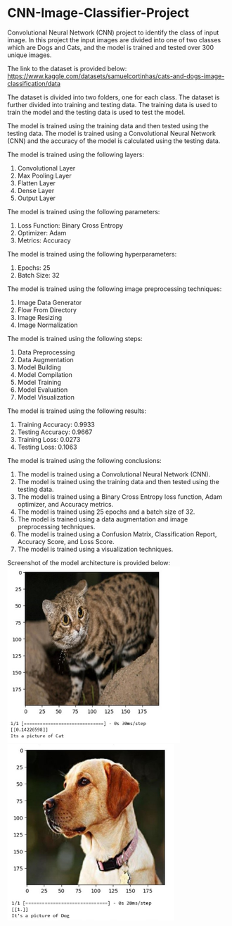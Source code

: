 # CNN-Image-Classifier-Project
Convolutional Neural Network (CNN) project to identify the class of input image. In this project the input images are divided into one of two classes which are Dogs and Cats, and the model is trained and tested over 300 unique images.

The link to the dataset is provided below:
https://www.kaggle.com/datasets/samuelcortinhas/cats-and-dogs-image-classification/data

The dataset is divided into two folders, one for each class. The dataset is further divided into training and testing data. The training data is used to train the model and the testing data is used to test the model.

The model is trained using the training data and then tested using the testing data. The model is trained using a Convolutional Neural Network (CNN) and the accuracy of the model is calculated using the testing data.

The model is trained using the following layers:
1. Convolutional Layer
2. Max Pooling Layer
3. Flatten Layer
4. Dense Layer
5. Output Layer

The model is trained using the following parameters:
1. Loss Function: Binary Cross Entropy
2. Optimizer: Adam
3. Metrics: Accuracy

The model is trained using the following hyperparameters:
1. Epochs: 25
2. Batch Size: 32

The model is trained using the following image preprocessing techniques:
1. Image Data Generator
2. Flow From Directory
3. Image Resizing
4. Image Normalization


The model is trained using the following steps:
1. Data Preprocessing
2. Data Augmentation
3. Model Building
4. Model Compilation
5. Model Training
6. Model Evaluation
7. Model Visualization

The model is trained using the following results:
1. Training Accuracy: 0.9933
2. Testing Accuracy: 0.9667
3. Training Loss: 0.0273
4. Testing Loss: 0.1063

The model is trained using the following conclusions:
1. The model is trained using a Convolutional Neural Network (CNN).
2. The model is trained using the training data and then tested using the testing data.
3. The model is trained using a Binary Cross Entropy loss function, Adam optimizer, and Accuracy metrics.
4. The model is trained using 25 epochs and a batch size of 32.
5. The model is trained using a data augmentation and image preprocessing techniques.
6. The model is trained using a Confusion Matrix, Classification Report, Accuracy Score, and Loss Score.
7. The model is trained using a visualization techniques.

Screenshot of the model architecture is provided below:
&nbsp;&nbsp;&nbsp;&nbsp;&nbsp;&nbsp;<img src="Screenshots/ss1.jpg" height="400">&nbsp;&nbsp;&nbsp;&nbsp;&nbsp;&nbsp;&nbsp;&nbsp;<img src="Screenshots/ss2.jpg" height="400">